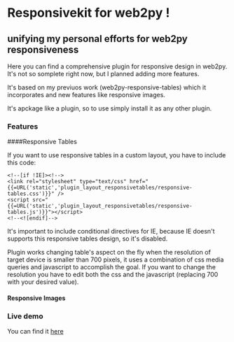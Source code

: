 # Responsivekit for web2py !
## unifying my personal efforts for web2py responsiveness

Here you can find a comprehensive plugin for responsive design in web2py.
It's not so somplete right now, but I planned adding more features.

It's based on my previuos work (web2py-responsive-tables) which it incorporates and new features like responsive images.

It's apckage like a plugin, so to use simply install it as any other plugin.

### Features
####Responsive Tables

If you want to use responsive tables in a custom layout, you have to include this code:

	<!--[if !IE]><!-->
	<link rel="stylesheet" type="text/css" href="{{=URL('static','plugin_layout_responsivetables/responsive-tables.css')}}" />
	<script src="{{=URL('static','plugin_layout_responsivetables/responsive-tables.js')}}"></script>
	<!--<![endif]-->

It's important to include conditional directives for IE, because IE doesn't supports this responsive tables design, so it's disabled.

Plugin works changing table's aspect on the fly when the resolution of target device is smaller than 700 pixels, it uses a combination of css media queries and javascript to accomplish the goal. If you want to change the resolution you have to edit both the css and the javascript (replacing 700 with your desired value).

#### Responsive Images


### Live demo
You can find it [here](http://angelo.fluxflex.com/responsivekit)
